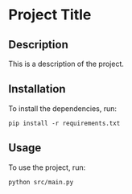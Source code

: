 # Project Title

## Description

This is a description of the project.

## Installation

To install the dependencies, run:

```
pip install -r requirements.txt
```

## Usage

To use the project, run:

```
python src/main.py
```
